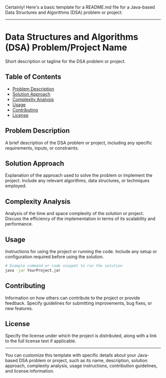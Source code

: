Certainly! Here's a basic template for a README.md file for a Java-based Data Structures and Algorithms (DSA) problem or project:

---

# Data Structures and Algorithms (DSA) Problem/Project Name

Short description or tagline for the DSA problem or project.

## Table of Contents

- [Problem Description](#problem-description)
- [Solution Approach](#solution-approach)
- [Complexity Analysis](#complexity-analysis)
- [Usage](#usage)
- [Contributing](#contributing)
- [License](#license)

## Problem Description

A brief description of the DSA problem or project, including any specific requirements, inputs, or constraints.

## Solution Approach

Explanation of the approach used to solve the problem or implement the project. Include any relevant algorithms, data structures, or techniques employed.

## Complexity Analysis

Analysis of the time and space complexity of the solution or project. Discuss the efficiency of the implementation in terms of its scalability and performance.

## Usage

Instructions for using the project or running the code. Include any setup or configuration required before using the solution.

```bash
# Example command or code snippet to run the solution
java -jar YourProject.jar
```

## Contributing

Information on how others can contribute to the project or provide feedback. Specify guidelines for submitting improvements, bug fixes, or new features.

## License

Specify the license under which the project is distributed, along with a link to the full license text if applicable.

---

You can customize this template with specific details about your Java-based DSA problem or project, such as its name, description, solution approach, complexity analysis, usage instructions, contribution guidelines, and license information.